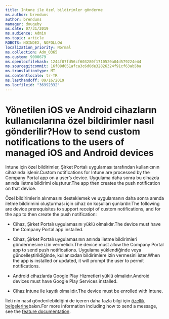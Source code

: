 ```yaml
---
title: Intune ile özel bildirimler gönderme
ms.author: brenduns
author: brenduns
manager: dougeby
ms.date: 07/31/2019
ms.audience: Admin
ms.topic: article
ROBOTS: NOINDEX, NOFOLLOW
localization_priority: Normal
ms.collection: Adm_O365
ms.custom: 9000679
ms.openlocfilehash: 1244f07fd56cf603280f1710520a04d579224e44
ms.sourcegitcommit: 16f08d051afca3c6d0de32826324f91cf63ab5ba
ms.translationtype: MT
ms.contentlocale: tr-TR
ms.lasthandoff: 09/16/2019
ms.locfileid: "36992332"
---
```

# <a name="how-to-send-custom-notifications-to-the-users-of-managed-ios-and-android-devices"></a><span data-ttu-id="ad37a-102">Yönetilen iOS ve Android cihazların kullanıcılarına özel bildirimler nasıl gönderilir?</span><span class="sxs-lookup"><span data-stu-id="ad37a-102">How to send custom notifications to the users of managed iOS and Android devices</span></span>

<span data-ttu-id="ad37a-103">Intune için özel bildirimler, Şirket Portalı uygulaması tarafından kullanıcının cihazında işlenir.</span><span class="sxs-lookup"><span data-stu-id="ad37a-103">Custom notifications for Intune are processed by the Company Portal app on a user’s device.</span></span> <span data-ttu-id="ad37a-104">Uygulama daha sonra bu cihazda anında iletme bildirimi oluşturur.</span><span class="sxs-lookup"><span data-stu-id="ad37a-104">The app then creates the push notification on that device.</span></span>

<span data-ttu-id="ad37a-105">Özel bildirimlerin alınmasını desteklemek ve uygulamanın daha sonra anında iletme bildirimini oluşturması için cihaz ön koşulları şunlardır:</span><span class="sxs-lookup"><span data-stu-id="ad37a-105">The following are device prerequisites to support receipt of custom notifications, and for the app to then create the push notification:</span></span>

- <span data-ttu-id="ad37a-106">Cihaz, Şirket Portalı uygulamasını yüklü olmalıdır.</span><span class="sxs-lookup"><span data-stu-id="ad37a-106">The device must have the Company Portal app installed.</span></span>  

- <span data-ttu-id="ad37a-107">Cihaz, Şirket Portalı uygulamasının anında iletme bildirimleri göndermesine izin vermelidir.</span><span class="sxs-lookup"><span data-stu-id="ad37a-107">The device must allow the Company Portal app to send push notifications.</span></span> <span data-ttu-id="ad37a-108">Uygulama yüklendiğinde veya güncelleştirildiğinde, kullanıcıdan bildirimlere izin vermesini ister.</span><span class="sxs-lookup"><span data-stu-id="ad37a-108">When the app is installed or updated, it will prompt the user to permit notifications.</span></span>

- <span data-ttu-id="ad37a-109">Android cihazlarda Google Play Hizmetleri yüklü olmalıdır.</span><span class="sxs-lookup"><span data-stu-id="ad37a-109">Android devices must have Google Play Services installed.</span></span>

- <span data-ttu-id="ad37a-110">Cihaz Intune ile kayıtlı olmalıdır.</span><span class="sxs-lookup"><span data-stu-id="ad37a-110">The device must be enrolled with Intune.</span></span>

<span data-ttu-id="ad37a-111">İleti nin nasıl gönderilebildiğini de içeren daha fazla bilgi için [özellik belgelerine](https://docs.microsoft.com/intune/custom-notifications)bakın.</span><span class="sxs-lookup"><span data-stu-id="ad37a-111">For more information including how to send a message, see the [feature documentation](https://docs.microsoft.com/intune/custom-notifications).</span></span>
